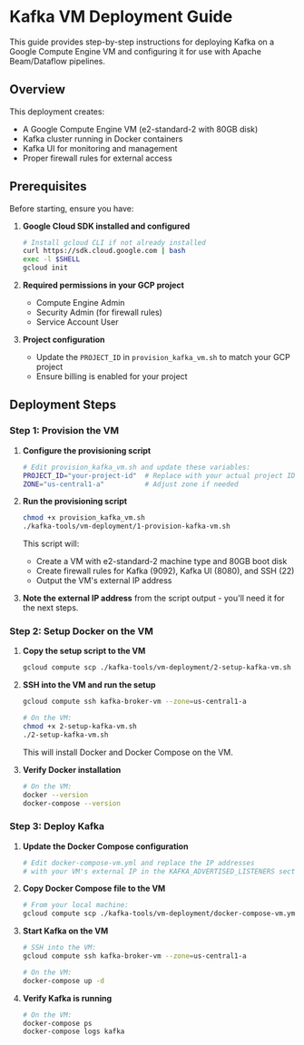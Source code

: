 # Kafka VM Deployment Guide

This guide provides step-by-step instructions for deploying Kafka on a Google Compute Engine VM and configuring it for use with Apache Beam/Dataflow pipelines.

## Overview

This deployment creates:
- A Google Compute Engine VM (e2-standard-2 with 80GB disk)
- Kafka cluster running in Docker containers
- Kafka UI for monitoring and management
- Proper firewall rules for external access

## Prerequisites

Before starting, ensure you have:

1. **Google Cloud SDK installed and configured**
   ```bash
   # Install gcloud CLI if not already installed
   curl https://sdk.cloud.google.com | bash
   exec -l $SHELL
   gcloud init
   ```

2. **Required permissions in your GCP project**
   - Compute Engine Admin
   - Security Admin (for firewall rules)
   - Service Account User

3. **Project configuration**
   - Update the `PROJECT_ID` in `provision_kafka_vm.sh` to match your GCP project
   - Ensure billing is enabled for your project

## Deployment Steps

### Step 1: Provision the VM

1. **Configure the provisioning script**
   ```bash
   # Edit provision_kafka_vm.sh and update these variables:
   PROJECT_ID="your-project-id"  # Replace with your actual project ID
   ZONE="us-central1-a"          # Adjust zone if needed
   ```

2. **Run the provisioning script**
   ```bash
   chmod +x provision_kafka_vm.sh
   ./kafka-tools/vm-deployment/1-provision-kafka-vm.sh
   ```

   This script will:
   - Create a VM with e2-standard-2 machine type and 80GB boot disk
   - Create firewall rules for Kafka (9092), Kafka UI (8080), and SSH (22)
   - Output the VM's external IP address

3. **Note the external IP address** from the script output - you'll need it for the next steps.

### Step 2: Setup Docker on the VM

1. **Copy the setup script to the VM**
   ```bash
   gcloud compute scp ./kafka-tools/vm-deployment/2-setup-kafka-vm.sh kafka-broker-vm:~/ --zone=us-central1-a
   ```

2. **SSH into the VM and run the setup**
   ```bash
   gcloud compute ssh kafka-broker-vm --zone=us-central1-a

   # On the VM:
   chmod +x 2-setup-kafka-vm.sh
   ./2-setup-kafka-vm.sh
   ```

   This will install Docker and Docker Compose on the VM.

3. **Verify Docker installation**
   ```bash
   # On the VM:
   docker --version
   docker-compose --version
   ```

### Step 3: Deploy Kafka

1. **Update the Docker Compose configuration**
   ```bash
   # Edit docker-compose-vm.yml and replace the IP addresses
   # with your VM's external IP in the KAFKA_ADVERTISED_LISTENERS section
   ```

2. **Copy Docker Compose file to the VM**
   ```bash
   # From your local machine:
   gcloud compute scp ./kafka-tools/vm-deployment/docker-compose-vm.yml kafka-broker-vm:~/docker-compose.yml --zone=us-central1-a
   ```

3. **Start Kafka on the VM**
   ```bash
   # SSH into the VM:
   gcloud compute ssh kafka-broker-vm --zone=us-central1-a

   # On the VM:
   docker-compose up -d
   ```

4. **Verify Kafka is running**
   ```bash
   # On the VM:
   docker-compose ps
   docker-compose logs kafka
   ```
